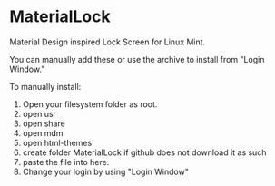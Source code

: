 # MaterialLock
Material Design inspired Lock Screen for Linux Mint. 


You can manually add these or use the archive to install from "Login Window."


To manually install:
1. Open your filesystem folder as root. 
2. open usr
3. open share
4. open mdm
5. open html-themes
6. create folder MaterialLock if github does not download it as such
7. paste the file into here. 
8. Change your login by using "Login Window"



